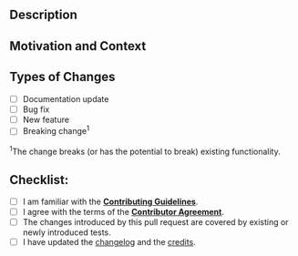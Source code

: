<!-- Provide a general summary of your changes in the Title above -->

## Description
<!-- Describe your changes in detail -->

## Motivation and Context
<!-- Why is this change required? What problem does it solve? -->
<!-- If it fixes an open issue, please link to the issue here. -->

## Types of Changes
<!-- Please select all items that apply either now or after creating the pull request: -->
- [ ] Documentation update
- [ ] Bug fix
- [ ] New feature
- [ ] Breaking change<sup>1</sup>

<sup>1</sup>The change breaks (or has the potential to break) existing functionality.

## Checklist:
<!-- Please select all items that apply either now or after creating the pull request. -->
<!-- If you are unsure about any of these items, do not hesitate to ask! -->
- [ ] I am familiar with the [**Contributing Guidelines**](https://github.com/glotzerlab/coxeter/blob/master/CONTRIBUTING.md).
- [ ] I agree with the terms of the [**Contributor Agreement**](https://github.com/glotzerlab/coxeter/blob/master/ContributorAgreement.md).
- [ ] The changes introduced by this pull request are covered by existing or newly introduced tests.
- [ ] I have updated the [changelog](https://github.com/glotzerlab/coxeter/blob/master/ChangeLog.txt) and the [credits](https://github.com/glotzerlab/coxeter/blob/master/doc/source/credits.rst).
